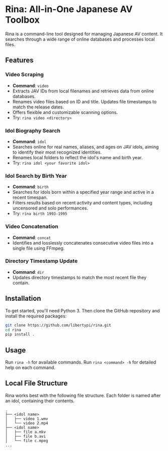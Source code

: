 # Rina: All-in-One Japanese AV Toolbox

Rina is a command-line tool designed for managing Japanese AV content. It searches through a wide range of online databases and processes local files.

## Features

### Video Scraping
- **Command**: `video`
- Extracts JAV IDs from local filenames and retrieves data from online databases.
- Renames video files based on ID and title. Updates file timestamps to match the release dates.
- Offers flexible and customizable scanning options.
- Try: `rina video <directory>`

### Idol Biography Search
- **Command**: `idol`
- Searches online for real names, aliases, and ages on JAV idols, aiming to identify their most recognized identities.
- Renames local folders to reflect the idol's name and birth year.
- Try: `rina idol <your favorite idol>`

### Idol Search by Birth Year
- **Command**: `birth`
- Searches for idols born within a specified year range and active in a recent timespan.
- Filters results based on recent activity and content types, including uncensored and solo performances.
- Try: `rina birth 1993-1995`

### Video Concatenation
- **Command**: `concat`
- Identifies and losslessly concatenates consecutive video files into a single file using FFmpeg.

### Directory Timestamp Update
- **Command**: `dir`
- Updates directory timestamps to match the most recent file they contain.

## Installation

To get started, you'll need Python 3. Then clone the GitHub repository and install the required packages:

```bash
git clone https://github.com/libertypi/rina.git
cd rina
pip install .
```

## Usage

Run `rina -h` for available commands.
Run `rina <command> -h` for detailed help on each command.

## Local File Structure

Rina works best with the following file structure. Each folder is named after an idol, containing their contents.

```
.
├── <idol name>
│   ├── video 1.wmv
│   └── video 2.mp4
├── <idol name>
│   ├── file a.mkv
│   ├── file b.avi
│   └── file c.mpeg
...
```